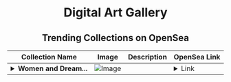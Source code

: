 <div align="center">

# Digital Art Gallery

## Trending Collections on OpenSea

| Collection Name                       | Image                                                                                     | Description                       | OpenSea Link                                                                                          |
|---------------------------------------|-------------------------------------------------------------------------------------------|-----------------------------------|--------------------------------------------------------------------------------------------------------|
| **<details><summary>Women and Dream...</summary>Women and Dreams 17</details>** | ![Image](https://i.seadn.io/s/raw/files/b62e0e157107a98f330088486b1ef429.png?w=500&auto=format?w=200&auto=format) |  | <details><summary>Link</summary>[Women and Dreams 17](https://opensea.io/collection/women-and-dreams-17)</details> |

</div>